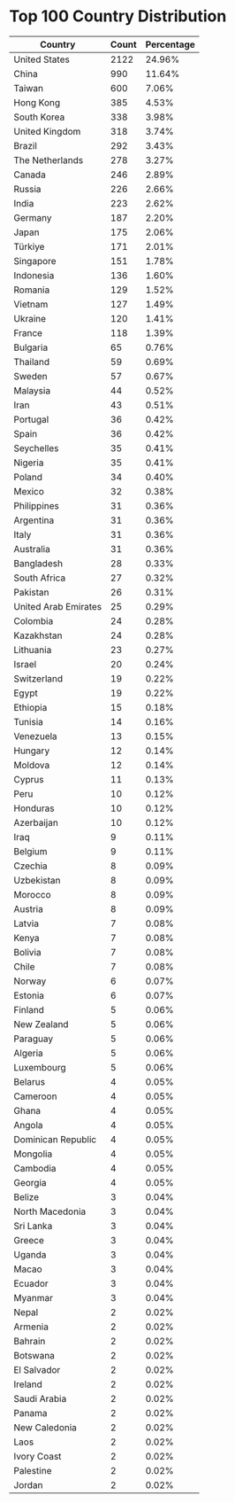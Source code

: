 # Top 100 Country Distribution
| Country | Count | Percentage |
|----|----|----|
| United States | 2122 | 24.96% |
| China | 990 | 11.64% |
| Taiwan | 600 | 7.06% |
| Hong Kong | 385 | 4.53% |
| South Korea | 338 | 3.98% |
| United Kingdom | 318 | 3.74% |
| Brazil | 292 | 3.43% |
| The Netherlands | 278 | 3.27% |
| Canada | 246 | 2.89% |
| Russia | 226 | 2.66% |
| India | 223 | 2.62% |
| Germany | 187 | 2.20% |
| Japan | 175 | 2.06% |
| Türkiye | 171 | 2.01% |
| Singapore | 151 | 1.78% |
| Indonesia | 136 | 1.60% |
| Romania | 129 | 1.52% |
| Vietnam | 127 | 1.49% |
| Ukraine | 120 | 1.41% |
| France | 118 | 1.39% |
| Bulgaria | 65 | 0.76% |
| Thailand | 59 | 0.69% |
| Sweden | 57 | 0.67% |
| Malaysia | 44 | 0.52% |
| Iran | 43 | 0.51% |
| Portugal | 36 | 0.42% |
| Spain | 36 | 0.42% |
| Seychelles | 35 | 0.41% |
| Nigeria | 35 | 0.41% |
| Poland | 34 | 0.40% |
| Mexico | 32 | 0.38% |
| Philippines | 31 | 0.36% |
| Argentina | 31 | 0.36% |
| Italy | 31 | 0.36% |
| Australia | 31 | 0.36% |
| Bangladesh | 28 | 0.33% |
| South Africa | 27 | 0.32% |
| Pakistan | 26 | 0.31% |
| United Arab Emirates | 25 | 0.29% |
| Colombia | 24 | 0.28% |
| Kazakhstan | 24 | 0.28% |
| Lithuania | 23 | 0.27% |
| Israel | 20 | 0.24% |
| Switzerland | 19 | 0.22% |
| Egypt | 19 | 0.22% |
| Ethiopia | 15 | 0.18% |
| Tunisia | 14 | 0.16% |
| Venezuela | 13 | 0.15% |
| Hungary | 12 | 0.14% |
| Moldova | 12 | 0.14% |
| Cyprus | 11 | 0.13% |
| Peru | 10 | 0.12% |
| Honduras | 10 | 0.12% |
| Azerbaijan | 10 | 0.12% |
| Iraq | 9 | 0.11% |
| Belgium | 9 | 0.11% |
| Czechia | 8 | 0.09% |
| Uzbekistan | 8 | 0.09% |
| Morocco | 8 | 0.09% |
| Austria | 8 | 0.09% |
| Latvia | 7 | 0.08% |
| Kenya | 7 | 0.08% |
| Bolivia | 7 | 0.08% |
| Chile | 7 | 0.08% |
| Norway | 6 | 0.07% |
| Estonia | 6 | 0.07% |
| Finland | 5 | 0.06% |
| New Zealand | 5 | 0.06% |
| Paraguay | 5 | 0.06% |
| Algeria | 5 | 0.06% |
| Luxembourg | 5 | 0.06% |
| Belarus | 4 | 0.05% |
| Cameroon | 4 | 0.05% |
| Ghana | 4 | 0.05% |
| Angola | 4 | 0.05% |
| Dominican Republic | 4 | 0.05% |
| Mongolia | 4 | 0.05% |
| Cambodia | 4 | 0.05% |
| Georgia | 4 | 0.05% |
| Belize | 3 | 0.04% |
| North Macedonia | 3 | 0.04% |
| Sri Lanka | 3 | 0.04% |
| Greece | 3 | 0.04% |
| Uganda | 3 | 0.04% |
| Macao | 3 | 0.04% |
| Ecuador | 3 | 0.04% |
| Myanmar | 3 | 0.04% |
| Nepal | 2 | 0.02% |
| Armenia | 2 | 0.02% |
| Bahrain | 2 | 0.02% |
| Botswana | 2 | 0.02% |
| El Salvador | 2 | 0.02% |
| Ireland | 2 | 0.02% |
| Saudi Arabia | 2 | 0.02% |
| Panama | 2 | 0.02% |
| New Caledonia | 2 | 0.02% |
| Laos | 2 | 0.02% |
| Ivory Coast | 2 | 0.02% |
| Palestine | 2 | 0.02% |
| Jordan | 2 | 0.02% |
